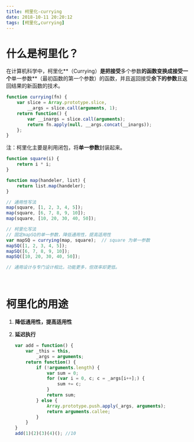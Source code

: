 ```yaml
---
title: 柯里化-currying
date: 2018-10-11 20:20:12
tags: [柯里化,currying]
---
```


# 什么是柯里化？

在计算机科学中，柯里化**（Currying）**是把接受**多个参数**的函数变换成接受一个**单一参数**（最初函数的第一个参数）的函数，并且返回接受**余下的参数**且返回结果的新函数的技术。 

```javascript
function currying(fn) {
    var slice = Array.prototype.slice,
        __args = slice.call(arguments, 1);
    return function() {
        var __inargs = slice.call(arguments);
        return fn.apply(null, __args.concat(__inargs));
    };
}
```

注：柯里化主要是利用闭包，将**单一参数**封装起来。

```javascript
function square(i) {
    return i * i;
}

function map(handeler, list) {
    return list.map(handeler);
}

// 通用性写法
map(square, [1, 2, 3, 4, 5]);
map(square, [6, 7, 8, 9, 10]);
map(square, [10, 20, 30, 40, 50]);

// 柯里化写法
// 固定mapSQ的单一参数，降低通用性，提高适用性
var mapSQ = currying(map, square);  // square 为单一参数
mapSQ([1, 2, 3, 4, 5]);
mapSQ([6, 7, 8, 9, 10]);
mapSQ([10, 20, 30, 40, 50]);

// 通用设计与专门设计相比，功能更多，但效率却更低。
```

<!--more-->

<br/>

# 柯里化的用途

1. **降低通用性，提高适用性**

2. **延迟执行**

   ```javascript
   var add = function() {
       var _this = this,
           _args = arguments;
       return function() {
           if (!arguments.length) {
               var sum = 0;
               for (var i = 0, c; c = _args[i++];) {
                   sum += c;
               }
               return sum;
           } else {
               Array.prototype.push.apply(_args, arguments);
               return arguments.callee;
           }
       }
   }
   add(1)(2)(3)(4)(); //10
   ```

   
